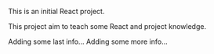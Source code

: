 This is an initial React project.

This project aim to teach some React and project knowledge. 


Adding some last info...
Adding some more info...